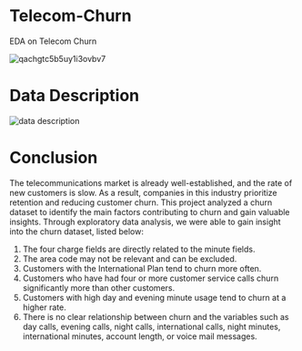 # Telecom-Churn
EDA on Telecom Churn

![qachgtc5b5uy1i3ovbv7](https://user-images.githubusercontent.com/111626329/225087795-af730392-9e52-420a-833a-f83768cd4348.png)

# Data Description
![data description](https://user-images.githubusercontent.com/111626329/225087846-40fb6dc9-fdaf-430f-a5e8-45001ab03dd1.png)

# Conclusion
The telecommunications market is already well-established, and the rate of new customers is slow. As a result, companies in this industry prioritize retention and reducing customer churn. This project analyzed a churn dataset to identify the main factors contributing to churn and gain valuable insights. Through exploratory data analysis, we were able to gain insight into the churn dataset, listed below:

1. The four charge fields are directly related to the minute fields.
2. The area code may not be relevant and can be excluded.
3. Customers with the International Plan tend to churn more often.
4. Customers who have had four or more customer service calls churn significantly more than other customers.
5. Customers with high day and evening minute usage tend to churn at a higher rate.
6. There is no clear relationship between churn and the variables such as day calls, evening calls, night calls, international calls, night minutes, international minutes, account length, or voice mail messages.
